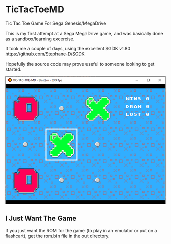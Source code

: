 # TicTacToeMD
Tic Tac Toe Game For Sega Genesis/MegaDrive

This is my first attempt at a Sega MegaDrive game, and was basically done as a sandbox/learning excercise.

It took me a couple of days, using the excellent SGDK v1.80 https://github.com/Stephane-D/SGDK

Hopefully the source code may prove useful to someone looking to get started.

![Screenshot of TicTacToeMD](/assets/screenshot.png "Screenshot of TicTacToeMD")

## I Just Want The Game
If you just want the ROM for the game (to play in an emulator or put on a flashcart), get the rom.bin file in the out directory.